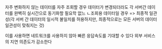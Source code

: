 자주 변화하지 않는 데이터를 자주 조회할 경우
데이터가 변경되더라도 각 서버간 데이터를 완벽히 실시간으로 동기화할 필요학 없느 ㄴ조회용 데이터일 경우
=> 최종적 일관성(각 서버 간 데이터의 일시적 불일치를 허용하지만, 최종적으로는 모든 서버의 데이터 일관성이 맞춰지는 것)


이를 사용하면
네트워크를 사용하지 않아 빠른 응답속도를 기대할 수 있다
외부 서비스의 지연 의존도가 감소한다